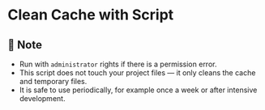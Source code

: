 # Clean Cache with Script

## 🔐 Note

- Run with `administrator` rights if there is a permission error.
- This script does not touch your project files — it only cleans the cache and temporary files.
- It is safe to use periodically, for example once a week or after intensive development.
